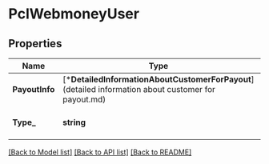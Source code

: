 # PclWebmoneyUser

## Properties
Name | Type | Description | Notes
------------ | ------------- | ------------- | -------------
**PayoutInfo** | [***DetailedInformationAboutCustomerForPayout**](detailed information about customer for payout.md) |  | [default to null]
**Type_** | **string** | Type of transaction for payouts | [default to null]

[[Back to Model list]](../README.md#documentation-for-models) [[Back to API list]](../README.md#documentation-for-api-endpoints) [[Back to README]](../README.md)

